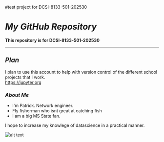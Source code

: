 #test project for DCSI-8133-501-202530

# *My GitHub Repository*

__This repository is for DCSI-8133-501-202530__
*****
## *Plan*
I plan to use this account to help with version control of the different school projects that I work.  
https://jupyter.org

### *About Me*
- I'm Patrick. Network engineer. 
- Fly fisherman who isnt great at catching fish
- I am a big MS State fan.

I hope to increase my knowlege of datascience in a practical manner.


![alt text][logo]

[logo]: https://github.com/pak57/DSCI-8133-501-202530-student/main/istockphoto-464324531-612x612.jpg "This picture is a dream in Fly Fishing"
